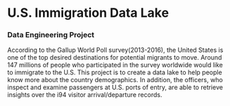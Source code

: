 # U.S. Immigration Data Lake
### Data Engineering Project

According to the Gallup World Poll survey(2013-2016), the United States is one of the top desired destinations for potential migrants to move. Around 147 millions of people who participated in the survey worldwide would like to immigrate to the U.S. This project is to create a data lake to help people know more about the country demographics. In addition, the officers, who inspect and examine passengers at U.S. ports of entry, are able to retrieve insights over the i94 visitor arrival/departure records.

